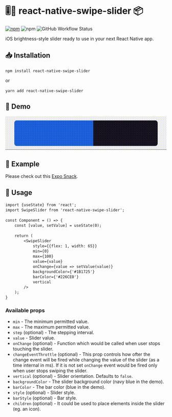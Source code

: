 # 🎚️🤏 react-native-swipe-slider 📦

[![npm](https://img.shields.io/npm/v/react-native-swipe-slider)](https://www.npmjs.com/package/react-native-swipe-slider)
![npm](https://img.shields.io/npm/dm/react-native-swipe-slider)
![GitHub Workflow Status](https://img.shields.io/github/workflow/status/tomekkleszcz/react-native-swipe-slider/Publish)

iOS brightness-style slider ready to use in your next React Native app.

## 📥 Installation

`npm install react-native-swipe-slider`

or

`yarn add react-native-swipe-slider`

## 👀 Demo

![React Native Swipe Slider demo](demo/demo.gif)

## 💈 Example

Please check out this [Expo Snack](https://snack.expo.io/@tomekkleszcz/react-native-swipe-slider-example).

## 🧰 Usage

```
import {useState} from 'react';
import SwipeSlider from 'react-native-swipe-slider';

const Component = () => {
    const [value, setValue] = useState(0);
    
    return (
        <SwipeSlider
            style={{flex: 1, width: 65}}
            min={0}
            max={100}
            value={value}
            onChange={value => setValue(value)}
            backgroundColor={'#1B1725'}
            barColor={'#226CE0'}
            vertical
        />
    );
}
```

### Available props

* `min` - The minimum permitted value.
* `max` - The maximum permitted value.
* `step` (optional) - The stepping interval.
* `value` - Slider value.
* `onChange` (optional) - Function which would be called when user stops touching the slider.
* `changeEventThrottle` (optional) - This prop controls how ofter the change event will be fired while changing the value of the slider (as a time internal in ms). If it is not set `onChange` event would be fired only when user stops swiping the slider.
* `vertical` (optional) - Slider orientation. Defaults to `false`.
* `backgroundColor` - The slider background color (navy blue in the demo).
* `barColor` - The bar color (blue in the demo).
* `style` (optional) - Slider style.
* `barStyle` (optional) - Bar style.
* `children` (optional) - It could be used to place elements inside the slider (eg. an icon).
